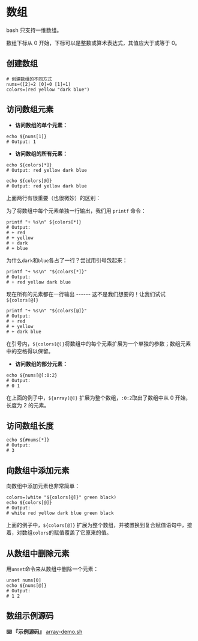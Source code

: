 数组
====

bash 只支持一维数组。

数组下标从 0 开始，下标可以是整数或算术表达式，其值应大于或等于 0。

创建数组
--------


```
# 创建数组的不同方式
nums=([2]=2 [0]=0 [1]=1)
colors=(red yellow "dark blue")
```

访问数组元素
------------

-   **访问数组的单个元素：**

```
echo ${nums[1]}
# Output: 1
```

-   **访问数组的所有元素：**

```
echo ${colors[*]}
# Output: red yellow dark blue

echo ${colors[@]}
# Output: red yellow dark blue
```

上面两行有很重要（也很微妙）的区别：

为了将数组中每个元素单独一行输出，我们用 `printf` 命令：

```
printf "+ %s\n" ${colors[*]}
# Output:
# + red
# + yellow
# + dark
# + blue
```

为什么`dark`和`blue`各占了一行？尝试用引号包起来：

```
printf "+ %s\n" "${colors[*]}"
# Output:
# + red yellow dark blue
```

现在所有的元素都在一行输出 ------
这不是我们想要的！让我们试试`${colors[@]}`

```
printf "+ %s\n" "${colors[@]}"
# Output:
# + red
# + yellow
# + dark blue
```

在引号内，`${colors[@]}`将数组中的每个元素扩展为一个单独的参数；数组元素中的空格得以保留。

-   **访问数组的部分元素：**

```
echo ${nums[@]:0:2}
# Output:
# 0 1
```

在上面的例子中，`${array[@]}` 扩展为整个数组，`:0:2`取出了数组中从 0
开始，长度为 2 的元素。

访问数组长度
------------

```
echo ${#nums[*]}
# Output:
# 3
```

向数组中添加元素
----------------

向数组中添加元素也非常简单：

```
colors=(white "${colors[@]}" green black)
echo ${colors[@]}
# Output:
# white red yellow dark blue green black
```

上面的例子中，`${colors[@]}`
扩展为整个数组，并被置换到复合赋值语句中，接着，对数组`colors`的赋值覆盖了它原来的值。

从数组中删除元素
----------------

用`unset`命令来从数组中删除一个元素：

```
unset nums[0]
echo ${nums[@]}
# Output:
# 1 2
```

数组示例源码
------------

**:keyboard: 『示例源码』**
[array-demo.sh](https://github.com/dunwu/os-tutorial/tree/master/codes/shell/demos/array-demo.sh)
